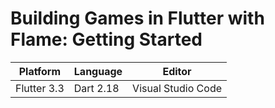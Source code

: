 # Building Games in Flutter with Flame: Getting Started

| Platform | Language | Editor |
| --- | --- | --- |
| Flutter 3.3 | Dart 2.18 | Visual Studio Code |
